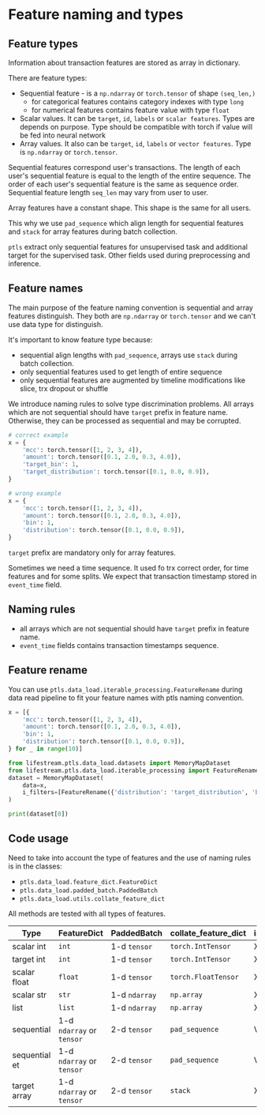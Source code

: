 # Feature naming and types

## Feature types

Information about transaction features are stored as array in dictionary.

There are feature types:

- Sequential feature - is a `np.ndarray` or `torch.tensor` of shape `(seq_len,)`
    - for categorical features contains category indexes with type `long`
    - for numerical features contains feature value with type `float`
- Scalar values. It can be `target`, `id`, `labels` or `scalar features`.
Types are depends on purpose. Type should be compatible with torch if value will be fed into neural network
- Array values. It also can be `target`, `id`, `labels` or `vector features`.
Type is `np.ndarray` or `torch.tensor`.

Sequential features correspond user's transactions.
The length of each user's sequential feature is equal to the length of the entire sequence.
The order of each user's sequential feature is the same as sequence order.
Sequential feature length `seq_len` may vary from user to user.

Array features have a constant shape. This shape is the same for all users.

This why we use `pad_sequence` which align length for sequential features and `stack` for array features
during batch collection.

`ptls` extract only sequential features for unsupervised task and additional target for the supervised task.
Other fields used during preprocessing and inference.

## Feature names

The main purpose of the feature naming convention is sequential and array features distinguish.
They both are `np.ndarray` or `torch.tensor` and we can't use data type for distinguish.

It's important to know feature type because:

- sequential align lengths with `pad_sequence`, arrays use `stack` during batch collection.
- only sequential features used to get length of entire sequence
- only sequential features are augmented by timeline modifications like slice, trx dropout or shuffle

We introduce naming rules to solve type discrimination problems.
All arrays which are not sequential should have `target` prefix in feature name.
Otherwise, they can be processed as sequential and may be corrupted.

```python
# correct example
x = {
    'mcc': torch.tensor([1, 2, 3, 4]),
    'amount': torch.tensor([0.1, 2.0, 0.3, 4.0]),
    'target_bin': 1,
    'target_distribution': torch.tensor([0.1, 0.0, 0.9]),
}

# wrong example
x = {
    'mcc': torch.tensor([1, 2, 3, 4]),
    'amount': torch.tensor([0.1, 2.0, 0.3, 4.0]),
    'bin': 1,
    'distribution': torch.tensor([0.1, 0.0, 0.9]),
}
```

`target` prefix are mandatory only for array features.

Sometimes we need a time sequence. It used fo trx correct order, for time features and for some splits.
We expect that transaction timestamp stored in `event_time` field.

## Naming rules

- all arrays which are not sequential should have `target` prefix in feature name.
- `event_time` fields contains transaction timestamps sequence.

## Feature rename

You can use `ptls.data_load.iterable_processing.FeatureRename` during data read pipeline
to fit your feature names with ptls naming convention.

```python
x = [{
    'mcc': torch.tensor([1, 2, 3, 4]),
    'amount': torch.tensor([0.1, 2.0, 0.3, 4.0]),
    'bin': 1,
    'distribution': torch.tensor([0.1, 0.0, 0.9]),
} for _ in range(10)]

from lifestream.ptls.data_load.datasets import MemoryMapDataset
from lifestream.ptls.data_load.iterable_processing import FeatureRename
dataset = MemoryMapDataset(
    data=x,
    i_filters=[FeatureRename({'distribution': 'target_distribution', 'bin': 'target_bin'})]
)

print(dataset[0])
```

## Code usage

Need to take into account the type of features and the use of naming rules is in the classes:

- `ptls.data_load.feature_dict.FeatureDict`
- `ptls.data_load.padded_batch.PaddedBatch`
- `ptls.data_load.utils.collate_feature_dict`

All methods are tested with all types of features.

| Type           | FeatureDict               | PaddedBatch   | collate_feature_dict | is_seq |
| -------------- | ------------------------- | ------------- | -------------------- | ------ | 
| scalar int     | `int`                     | 1-d `tensor`  | `torch.IntTensor`    |   X    |
| target int     | `int`                     | 1-d `tensor`  | `torch.IntTensor`    |   X    |
| scalar float   | `float`                   | 1-d `tensor`  | `torch.FloatTensor`  |   X    |
| scalar str     | `str`                     | 1-d `ndarray` | `np.array`           |   X    |
| list           | `list`                    | 1-d `ndarray` | `np.array`           |   X    |
| sequential     | 1-d `ndarray` or `tensor` | 2-d `tensor`  | `pad_sequence`       |   V    |
| sequential et  | 1-d `ndarray` or `tensor` | 2-d `tensor`  | `pad_sequence`       |   V    |
| target array   | 1-d `ndarray` or `tensor` | 2-d `tensor`  | `stack`              |   X    |

